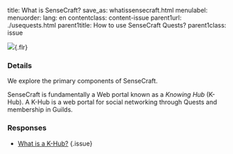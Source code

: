 title: What is SenseCraft?
save_as: whatissensecraft.html
menulabel:
menuorder:
lang: en
contentclass: content-issue
parent1url: ./usequests.html
parent1title: How to use SenseCraft Quests?
parent1class: issue

![]({static}/images/khub.png){.flr}

### Details

We explore the primary components of SenseCraft.

SenseCraft is fundamentally a Web portal known as a *Knowing Hub* (K-Hub). A K-Hub is a web portal for social networking through Quests and membership in Guilds.

### Responses

* [What is a K-Hub?](./whatiskhub.html)
{.issue}

